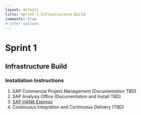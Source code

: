 ```yaml
---
layout: default
title: Sprint 1 Infrastructure Build
comments: true
# other options
---
```


# Sprint 1
## Infrastructure Build
### Installation Instructions
1.  SAP Commercial Project Management (Documentation TBD)
2.  SAP Analysis Office (Documentation and Install TBD)
3.  [SAP HANA Express](https://ketchpartners.github.io/hanaexpress)
4.  Continuous Integration and Continuous Delivery (TBD)


